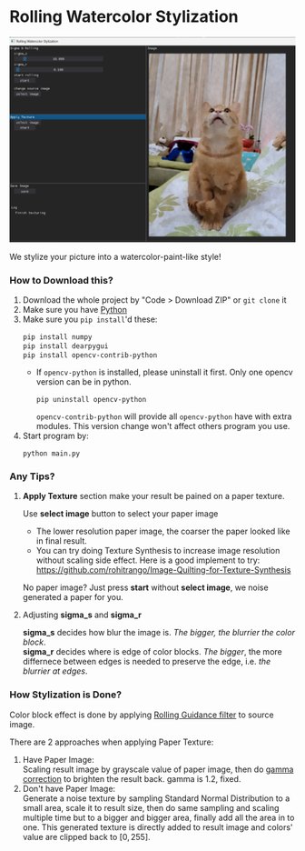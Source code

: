 # Rolling Watercolor Stylization
![alt text](readme_demo_screenshot.png)

We stylize your picture into a watercolor-paint-like style!


### How to Download this?
1. Download the whole project by "Code > Download ZIP" or `git clone` it
2. Make sure you have [Python](https://www.python.org/downloads/)
3. Make sure you `pip install`'d these:
    ```
    pip install numpy 
    pip install dearpygui
    pip install opencv-contrib-python
    ```
    - If `opencv-python` is installed, please uninstall it first. Only one opencv version can be in python.
        ```
        pip uninstall opencv-python 
        ```
        `opencv-contrib-python` will provide all `opencv-python` have with extra modules. This version change won't affect others program you use.
4. Start program by:
    ```
    python main.py
    ```
### Any Tips?
1. **Apply Texture** section make your result be pained on a paper texture.
    
    Use **select image** button to select your paper image
      - The lower resolution paper image, the coarser the paper looked like in final result. 
      - You can try doing Texture Synthesis to increase image resolution without scaling side effect. Here is a good implement to try: https://github.com/rohitrango/Image-Quilting-for-Texture-Synthesis 
    
    No paper image? Just press **start** without **select image**, we noise generated a paper for you. 
2. Adjusting **sigma_s** and **sigma_r**
 
    **sigma_s** decides how blur the image is. *The bigger, the blurrier the color block*.   
    **sigma_r** decides where is edge of color blocks. *The bigger*, the more differnece between edges is needed to preserve the edge, i.e. *the blurrier at edges*.  
### How Stylization is Done?
Color block effect is done by applying [Rolling Guidance filter](https://www.cse.cuhk.edu.hk/leojia/projects/rollguidance/) to source image.

There are 2 approaches when applying Paper Texture:
1. Have Paper Image:  
   Scaling result image by grayscale value of paper image, then do [gamma correction](https://en.wikipedia.org/wiki/Gamma_correction) to brighten the result back. gamma is $1.2$, fixed.
2. Don't have Paper Image:  
   Generate a noise texture by sampling Standard Normal Distribution to a small area, scale it to result size, then do same sampling and scaling  multiple time but to a bigger and bigger area, finally add all the area in to one. This generated texture is directly added to result image and  colors' value are clipped back to $[0,255]$.